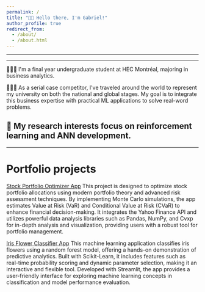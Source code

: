 ```yaml
---
permalink: /
title: "👋🏽 Hello there, I'm Gabriel!"
author_profile: true
redirect_from: 
  - /about/
  - /about.html
---
```

---

---
👨🏽‍💻 I'm a final year undergraduate student at HEC Montréal, majoring in business analytics.

👨🏽‍💼 As a serial case competitor, I've traveled around the world to represent my university on both the national and global stages. My goal is to integrate this business expertise with practical ML applications to solve real-word problems.

🔬 My research interests focus on reinforcement learning and ANN development.
---
---

Portfolio projects
======
[Stock Portfolio Optimizer App](https://port-opt.streamlit.app) This project is designed to optimize stock portfolio allocations using modern portfolio theory and advanced risk assessment techniques. By implementing Monte Carlo simulations, the app estimates Value at Risk (VaR) and Conditional Value at Risk (CVaR) to enhance financial decision-making. It integrates the Yahoo Finance API and utilizes powerful data analysis libraries such as Pandas, NumPy, and Cvxp for in-depth analysis and visualization, providing users with a robust tool for portfolio management.

[Iris Flower Classifier App](https://iris-class.streamlit.app) This machine learning application classifies iris flowers using a random forest model, offering a hands-on demonstration of predictive analytics. Built with Scikit-Learn, it includes features such as real-time probability scoring and dynamic parameter selection, making it an interactive and flexible tool. Developed with Streamlit, the app provides a user-friendly interface for exploring machine learning concepts in classification and model performance evaluation.

